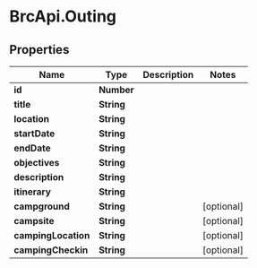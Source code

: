 # BrcApi.Outing

## Properties
Name | Type | Description | Notes
------------ | ------------- | ------------- | -------------
**id** | **Number** |  | 
**title** | **String** |  | 
**location** | **String** |  | 
**startDate** | **String** |  | 
**endDate** | **String** |  | 
**objectives** | **String** |  | 
**description** | **String** |  | 
**itinerary** | **String** |  | 
**campground** | **String** |  | [optional] 
**campsite** | **String** |  | [optional] 
**campingLocation** | **String** |  | [optional] 
**campingCheckin** | **String** |  | [optional] 


